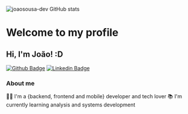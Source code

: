 ![joaosousa-dev GitHub stats](https://github-readme-stats.vercel.app/api?username=joaosousa-dev&show_icons=true&theme=radical)
# Welcome to my profile

## Hi, I'm João! :D

[![Github Badge](https://img.shields.io/badge/-Github-000?style=flat-square&logo=Github&logoColor=white&link=https://github.com/joaosousa-dev)](https://github.com/joaosousa-dev)
[![Linkedin Badge](https://img.shields.io/badge/-LinkedIn-blue?style=flat-square&logo=Linkedin&logoColor=white&link=https://www.linkedin.com/in/joaovictordesousaoliveira/)](https://www.linkedin.com/in/joaovictordesousaoliveira/)


### About me
👨‍💻 I'm a {backend, frontend and mobile} developer and tech lover
📚 I'm currently learning analysis and systems development




